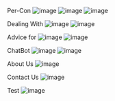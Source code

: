 Per-Con
![image](https://user-images.githubusercontent.com/129970610/231265075-335b9bc3-add3-49ae-a4a5-f93774ff4e2a.png)
![image](https://user-images.githubusercontent.com/129970610/231265107-1a20f0dd-9657-4d78-bda8-4d173196f083.png)
![image](https://user-images.githubusercontent.com/129970610/231265143-238a81b4-5351-4576-8481-a4fadcf5ca4a.png)

Dealing With
![image](https://user-images.githubusercontent.com/129970610/231265238-b78cd239-2f49-439d-8c80-66ea7e991c08.png)
![image](https://user-images.githubusercontent.com/129970610/231265255-20c54a4e-20d0-4f1b-b04c-97cbf3f5d819.png)

Advice for 
![image](https://user-images.githubusercontent.com/129970610/231265331-4f92f21c-1365-49e8-a377-a8a1e3dea6af.png)
![image](https://user-images.githubusercontent.com/129970610/231265348-62166307-44e3-4632-9d1b-62b4ad13ae93.png)

ChatBot
![image](https://user-images.githubusercontent.com/129970610/231265423-4938bd53-d847-40a7-bb42-ebf148579164.png)
![image](https://user-images.githubusercontent.com/129970610/231265446-edad3f75-fab9-41a9-97f0-8d70cb3ebad7.png)

About Us
![image](https://user-images.githubusercontent.com/129970610/231265487-00b6988e-ebbf-4b49-9427-a6e37a3afb76.png)

Contact Us
![image](https://user-images.githubusercontent.com/129970610/231265572-85783c61-f8aa-41f7-8fee-ec72a54056ee.png)

Test 
![image](https://user-images.githubusercontent.com/129970610/231265616-b580a009-fe69-42b4-ad04-f73ce85ebead.png)
 
